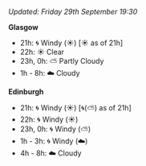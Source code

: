 *Updated: Friday 29th September 19:30*

**Glasgow**

* 21h: :cyclone: Windy (:sunny:) [:sunny: as of 21h]
* 22h: :sunny: Clear
* 23h, 0h: :partly_sunny: Partly Cloudy
* 1h - 8h: :cloud: Cloudy

**Edinburgh**

* 21h: :cyclone: Windy (:sunny:) [:cyclone:(:partly_sunny:) as of 21h]
* 22h: :cyclone: Windy (:sunny:)
* 23h, 0h: :cyclone: Windy (:partly_sunny:)
* 1h - 3h: :cyclone: Windy (:cloud:)
* 4h - 8h: :cloud: Cloudy
